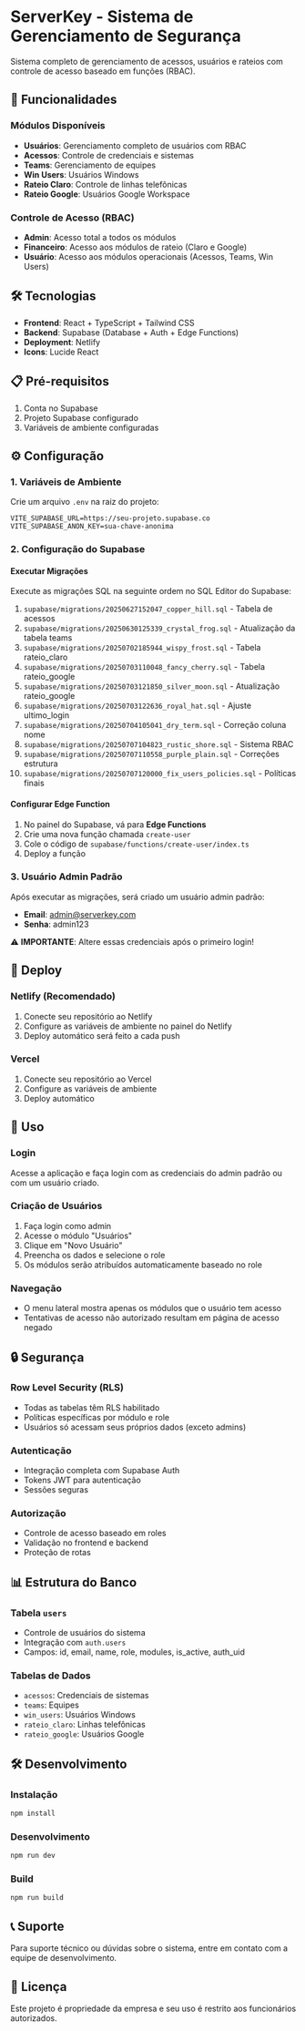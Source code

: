 # ServerKey - Sistema de Gerenciamento de Segurança

Sistema completo de gerenciamento de acessos, usuários e rateios com controle de acesso baseado em funções (RBAC).

## 🚀 Funcionalidades

### Módulos Disponíveis
- **Usuários**: Gerenciamento completo de usuários com RBAC
- **Acessos**: Controle de credenciais e sistemas
- **Teams**: Gerenciamento de equipes
- **Win Users**: Usuários Windows
- **Rateio Claro**: Controle de linhas telefônicas
- **Rateio Google**: Usuários Google Workspace

### Controle de Acesso (RBAC)
- **Admin**: Acesso total a todos os módulos
- **Financeiro**: Acesso aos módulos de rateio (Claro e Google)
- **Usuário**: Acesso aos módulos operacionais (Acessos, Teams, Win Users)

## 🛠️ Tecnologias

- **Frontend**: React + TypeScript + Tailwind CSS
- **Backend**: Supabase (Database + Auth + Edge Functions)
- **Deployment**: Netlify
- **Icons**: Lucide React

## 📋 Pré-requisitos

1. Conta no Supabase
2. Projeto Supabase configurado
3. Variáveis de ambiente configuradas

## ⚙️ Configuração

### 1. Variáveis de Ambiente

Crie um arquivo `.env` na raiz do projeto:

```env
VITE_SUPABASE_URL=https://seu-projeto.supabase.co
VITE_SUPABASE_ANON_KEY=sua-chave-anonima
```

### 2. Configuração do Supabase

#### Executar Migrações
Execute as migrações SQL na seguinte ordem no SQL Editor do Supabase:

1. `supabase/migrations/20250627152047_copper_hill.sql` - Tabela de acessos
2. `supabase/migrations/20250630125339_crystal_frog.sql` - Atualização da tabela teams
3. `supabase/migrations/20250702185944_wispy_frost.sql` - Tabela rateio_claro
4. `supabase/migrations/20250703110048_fancy_cherry.sql` - Tabela rateio_google
5. `supabase/migrations/20250703121850_silver_moon.sql` - Atualização rateio_google
6. `supabase/migrations/20250703122636_royal_hat.sql` - Ajuste ultimo_login
7. `supabase/migrations/20250704105041_dry_term.sql` - Correção coluna nome
8. `supabase/migrations/20250707104823_rustic_shore.sql` - Sistema RBAC
9. `supabase/migrations/20250707110558_purple_plain.sql` - Correções estrutura
10. `supabase/migrations/20250707120000_fix_users_policies.sql` - Políticas finais

#### Configurar Edge Function

1. No painel do Supabase, vá para **Edge Functions**
2. Crie uma nova função chamada `create-user`
3. Cole o código de `supabase/functions/create-user/index.ts`
4. Deploy a função

### 3. Usuário Admin Padrão

Após executar as migrações, será criado um usuário admin padrão:
- **Email**: admin@serverkey.com
- **Senha**: admin123

⚠️ **IMPORTANTE**: Altere essas credenciais após o primeiro login!

## 🚀 Deploy

### Netlify (Recomendado)

1. Conecte seu repositório ao Netlify
2. Configure as variáveis de ambiente no painel do Netlify
3. Deploy automático será feito a cada push

### Vercel

1. Conecte seu repositório ao Vercel
2. Configure as variáveis de ambiente
3. Deploy automático

## 📱 Uso

### Login
Acesse a aplicação e faça login com as credenciais do admin padrão ou com um usuário criado.

### Criação de Usuários
1. Faça login como admin
2. Acesse o módulo "Usuários"
3. Clique em "Novo Usuário"
4. Preencha os dados e selecione o role
5. Os módulos serão atribuídos automaticamente baseado no role

### Navegação
- O menu lateral mostra apenas os módulos que o usuário tem acesso
- Tentativas de acesso não autorizado resultam em página de acesso negado

## 🔒 Segurança

### Row Level Security (RLS)
- Todas as tabelas têm RLS habilitado
- Políticas específicas por módulo e role
- Usuários só acessam seus próprios dados (exceto admins)

### Autenticação
- Integração completa com Supabase Auth
- Tokens JWT para autenticação
- Sessões seguras

### Autorização
- Controle de acesso baseado em roles
- Validação no frontend e backend
- Proteção de rotas

## 📊 Estrutura do Banco

### Tabela `users`
- Controle de usuários do sistema
- Integração com `auth.users`
- Campos: id, email, name, role, modules, is_active, auth_uid

### Tabelas de Dados
- `acessos`: Credenciais de sistemas
- `teams`: Equipes
- `win_users`: Usuários Windows
- `rateio_claro`: Linhas telefônicas
- `rateio_google`: Usuários Google

## 🛠️ Desenvolvimento

### Instalação
```bash
npm install
```

### Desenvolvimento
```bash
npm run dev
```

### Build
```bash
npm run build
```

## 📞 Suporte

Para suporte técnico ou dúvidas sobre o sistema, entre em contato com a equipe de desenvolvimento.

## 📄 Licença

Este projeto é propriedade da empresa e seu uso é restrito aos funcionários autorizados.